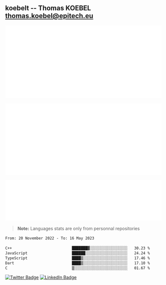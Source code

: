 ## koebelt -- Thomas KOEBEL <thomas.koebel@epitech.eu>

<!-- On github since 2018-->


![Metrics](/metrics.classic.svg)



<!--![Metrics](/metrics.plugin.introduction.repository.svg)-->
![Metrics](/metrics.plugin.isocalendar.svg)



![Metrics](/metrics.plugin.languages.svg)

> **Note:** Languages stats are only from personnal repositories

<!--START_SECTION:waka-->

```text
From: 20 November 2022 - To: 16 May 2023

C++                           ███████▓░░░░░░░░░░░░░░░░░   30.23 %
JavaScript                    ██████░░░░░░░░░░░░░░░░░░░   24.24 %
TypeScript                    ████▒░░░░░░░░░░░░░░░░░░░░   17.46 %
Dart                          ████▒░░░░░░░░░░░░░░░░░░░░   17.10 %
C                             ▒░░░░░░░░░░░░░░░░░░░░░░░░   01.67 %
```

<!--END_SECTION:waka-->

[![Twitter Badge](https://img.shields.io/badge/Twitter-Profile-informational?style=flat&logo=twitter&logoColor=white&color=1CA2F1)](https://twitter.com/jesuis_roux)
[![LinkedIn Badge](https://img.shields.io/badge/LinkedIn-Profile-informational?style=flat&logo=linkedin&logoColor=white&color=0D76A8)](https://www.linkedin.com/in/koebelt/)
